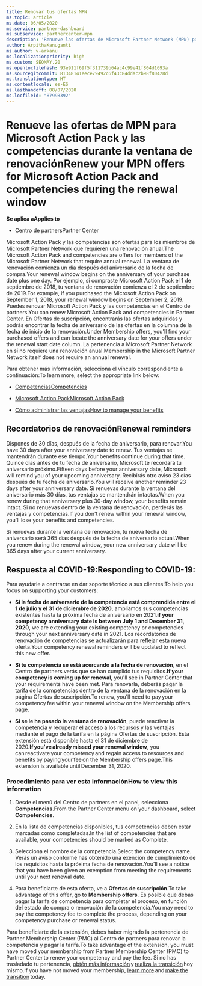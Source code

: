 ```yaml
---
title: Renovar tus ofertas MPN
ms.topic: article
ms.date: 06/05/2020
ms.service: partner-dashboard
ms.subservice: partnercenter-mpn
description: 'Renueve las ofertas de Microsoft Partner Network (MPN) para Microsoft Action Pack y las competencias: la ventana de renovación comienza un día después del aniversario de la fecha de compra.'
author: ArpithaKanuganti
ms.author: v-arkanu
ms.localizationpriority: high
ms.custom: SEOMAY.20
ms.openlocfilehash: 93e911f69f5f311739b64ac4c99e41f804d1693a
ms.sourcegitcommit: 81348141eece79492c6f43c84ddac2b98f80428d
ms.translationtype: HT
ms.contentlocale: es-ES
ms.lasthandoff: 08/07/2020
ms.locfileid: "87998392"
---
```

# <a name="renew-your-mpn-offers-for-microsoft-action-pack-and-competencies-during-the-renewal-window"></a><span data-ttu-id="1866b-103">Renueve las ofertas de MPN para Microsoft Action Pack y las competencias durante la ventana de renovación</span><span class="sxs-lookup"><span data-stu-id="1866b-103">Renew your MPN offers for Microsoft Action Pack and competencies during the renewal window</span></span>

<span data-ttu-id="1866b-104">**Se aplica a**</span><span class="sxs-lookup"><span data-stu-id="1866b-104">**Applies to**</span></span>

- <span data-ttu-id="1866b-105">Centro de partners</span><span class="sxs-lookup"><span data-stu-id="1866b-105">Partner Center</span></span>

<span data-ttu-id="1866b-106">Microsoft Action Pack y las competencias son ofertas para los miembros de Microsoft Partner Network que requieren una renovación anual.</span><span class="sxs-lookup"><span data-stu-id="1866b-106">The Microsoft Action Pack and competencies are offers for members of the Microsoft Partner Network that require annual renewal.</span></span> <span data-ttu-id="1866b-107">La ventana de renovación comienza un día después del aniversario de la fecha de compra.</span><span class="sxs-lookup"><span data-stu-id="1866b-107">Your renewal window begins on the anniversary of your purchase date plus one day.</span></span> <span data-ttu-id="1866b-108">Por ejemplo, si compraste Microsoft Action Pack el 1 de septiembre de 2018, tu ventana de renovación comienza el 2 de septiembre de 2019.</span><span class="sxs-lookup"><span data-stu-id="1866b-108">For example, if you purchased the Microsoft Action Pack on September 1, 2018, your renewal window begins on September 2, 2019.</span></span> <span data-ttu-id="1866b-109">Puedes renovar Microsoft Action Pack y las competencias en el Centro de partners.</span><span class="sxs-lookup"><span data-stu-id="1866b-109">You can renew Microsoft Action Pack and competencies in Partner Center.</span></span> <span data-ttu-id="1866b-110">En Ofertas de suscripción, encontrarás las ofertas adquiridas y podrás encontrar la fecha de aniversario de las ofertas en la columna de la fecha de inicio de la renovación.</span><span class="sxs-lookup"><span data-stu-id="1866b-110">Under Membership offers, you'll find your purchased offers and can locate the anniversary date for your offers under the renewal start date column.</span></span> <span data-ttu-id="1866b-111">La pertenencia a Microsoft Partner Network en sí no requiere una renovación anual.</span><span class="sxs-lookup"><span data-stu-id="1866b-111">Membership in the Microsoft Partner Network itself does not require an annual renewal.</span></span> 

<span data-ttu-id="1866b-112">Para obtener más información, selecciona el vínculo correspondiente a continuación:</span><span class="sxs-lookup"><span data-stu-id="1866b-112">To learn more, select the appropriate link below:</span></span> 

- [<span data-ttu-id="1866b-113">Competencias</span><span class="sxs-lookup"><span data-stu-id="1866b-113">Competencies</span></span>](learn-about-competencies.md)

- [<span data-ttu-id="1866b-114">Microsoft Action Pack</span><span class="sxs-lookup"><span data-stu-id="1866b-114">Microsoft Action Pack</span></span>](mpn-get-action-pack.md)

- [<span data-ttu-id="1866b-115">Cómo administrar las ventajas</span><span class="sxs-lookup"><span data-stu-id="1866b-115">How to manage your benefits</span></span>](manage-your-partner-network-benefits.md)

## <a name="renewal-reminders"></a><span data-ttu-id="1866b-116">Recordatorios de renovación</span><span class="sxs-lookup"><span data-stu-id="1866b-116">Renewal reminders</span></span> 

<span data-ttu-id="1866b-117">Dispones de 30 días, después de la fecha de aniversario, para renovar.</span><span class="sxs-lookup"><span data-stu-id="1866b-117">You have 30 days after your anniversary date to renew.</span></span> <span data-ttu-id="1866b-118">Tus ventajas se mantendrán durante ese tiempo.</span><span class="sxs-lookup"><span data-stu-id="1866b-118">Your benefits continue during that time.</span></span> <span data-ttu-id="1866b-119">Quince días antes de tu fecha de aniversario, Microsoft te recordará tu aniversario próximo.</span><span class="sxs-lookup"><span data-stu-id="1866b-119">Fifteen days before your anniversary date, Microsoft will remind you of your upcoming anniversary.</span></span> <span data-ttu-id="1866b-120">Recibirás otro aviso 23 días después de tu fecha de aniversario.</span><span class="sxs-lookup"><span data-stu-id="1866b-120">You will receive another reminder 23 days after your anniversary date.</span></span> <span data-ttu-id="1866b-121">Si renuevas durante la ventana del aniversario más 30 días, tus ventajas se mantendrán intactas.</span><span class="sxs-lookup"><span data-stu-id="1866b-121">When you renew during that anniversary plus 30-day window, your benefits remain intact.</span></span> <span data-ttu-id="1866b-122">Si no renuevas dentro de la ventana de renovación, perderás las ventajas y competencias.</span><span class="sxs-lookup"><span data-stu-id="1866b-122">If you don't renew within your renewal window, you'll lose your benefits and competencies.</span></span>

<span data-ttu-id="1866b-123">Si renuevas durante la ventana de renovación, tu nueva fecha de aniversario será 365 días después de la fecha de aniversario actual.</span><span class="sxs-lookup"><span data-stu-id="1866b-123">When you renew during the renewal window, your new anniversary date will be 365 days after your current anniversary.</span></span>

## <a name="responding-to-covid-19"></a><span data-ttu-id="1866b-124">Respuesta al COVID-19:</span><span class="sxs-lookup"><span data-stu-id="1866b-124">Responding to COVID-19:</span></span>

<span data-ttu-id="1866b-125">Para ayudarle a centrarse en dar soporte técnico a sus clientes:</span><span class="sxs-lookup"><span data-stu-id="1866b-125">To help you focus on supporting your customers:</span></span> 

- <span data-ttu-id="1866b-126">**Si la fecha de aniversario de la competencia está comprendida entre el 1 de julio y el 31 de diciembre de 2020**, ampliamos sus competencias existentes hasta la próxima fecha de aniversario en 2021.</span><span class="sxs-lookup"><span data-stu-id="1866b-126">**if your competency anniversary date is between July 1 and December 31, 2020**, we are extending your existing competency or competencies through your next anniversary date in 2021.</span></span> <span data-ttu-id="1866b-127">Los recordatorios de renovación de competencias se actualizarán para reflejar esta nueva oferta.</span><span class="sxs-lookup"><span data-stu-id="1866b-127">Your competency renewal reminders will be updated to reflect this new offer.</span></span> 

- <span data-ttu-id="1866b-128">**Si tu competencia se está acercando a la fecha de renovación**, en el Centro de partners verás que se han cumplido tus requisitos.</span><span class="sxs-lookup"><span data-stu-id="1866b-128">**If your competency is coming up for renewal**, you'll see in Partner Center that your requirements have been met.</span></span> <span data-ttu-id="1866b-129">Para renovarla, deberás pagar la tarifa de la competencias dentro de la ventana de la renovación en la página Ofertas de suscripción.</span><span class="sxs-lookup"><span data-stu-id="1866b-129">To renew, you'll need to pay your competency fee within your renewal window on the Membership offers page.</span></span> 

- <span data-ttu-id="1866b-130">**Si se le ha pasado la ventana de renovación**, puede reactivar la competencia y recuperar el acceso a los recursos y las ventajas mediante el pago de la tarifa en la página Ofertas de suscripción. Esta extensión está disponible hasta el 31 de diciembre de 2020.</span><span class="sxs-lookup"><span data-stu-id="1866b-130">**If you've already missed your renewal window**, you can reactivate your competency and regain access to resources and benefits by paying your fee on the Membership offers page.This extension is available until December 31, 2020.</span></span>

### <a name="how-to-view-this-information"></a><span data-ttu-id="1866b-131">Procedimiento para ver esta información</span><span class="sxs-lookup"><span data-stu-id="1866b-131">How to view this information</span></span>

1. <span data-ttu-id="1866b-132">Desde el menú del Centro de partners en el panel, selecciona **Competencias**.</span><span class="sxs-lookup"><span data-stu-id="1866b-132">From the Partner Center menu on your dashboard, select **Competencies**.</span></span>  

2. <span data-ttu-id="1866b-133">En la lista de competencias disponibles, tus competencias deben estar marcadas como completadas.</span><span class="sxs-lookup"><span data-stu-id="1866b-133">In the list of competencies that are available, your competencies should be marked as Complete.</span></span>  

3. <span data-ttu-id="1866b-134">Selecciona el nombre de la competencia.</span><span class="sxs-lookup"><span data-stu-id="1866b-134">Select the competency name.</span></span> <span data-ttu-id="1866b-135">Verás un aviso conforme has obtenido una exención de cumplimiento de los requisitos hasta la próxima fecha de renovación.</span><span class="sxs-lookup"><span data-stu-id="1866b-135">You'll see a notice that you have been given an exemption from meeting the requirements until your next renewal date.</span></span>   

4. <span data-ttu-id="1866b-136">Para beneficiarte de esta oferta, ve a **Ofertas de suscripción**.</span><span class="sxs-lookup"><span data-stu-id="1866b-136">To take advantage of this offer, go to **Membership offers**.</span></span> <span data-ttu-id="1866b-137">Es posible que debas pagar la tarifa de competencia para completar el proceso, en función del estado de compra o renovación de la competencia.</span><span class="sxs-lookup"><span data-stu-id="1866b-137">You may need to pay the competency fee to complete the process, depending on your competency purchase or renewal status.</span></span> 

<span data-ttu-id="1866b-138">Para beneficiarte de la extensión, debes haber migrado la pertenencia de Partner Membership Center (PMC) al Centro de partners para renovar la competencia y pagar la tarifa.</span><span class="sxs-lookup"><span data-stu-id="1866b-138">To take advantage of the extension, you must have moved your membership from Partner Membership Center (PMC) to Partner Center to renew your competency and pay the fee.</span></span> <span data-ttu-id="1866b-139">Si no has trasladado tu pertenencia, [obtén más información](prepare-pmc-pc-migration.md) y [realiza la transición](https://partners.microsoft.com/partnerprogram/Welcome.aspx) hoy mismo.</span><span class="sxs-lookup"><span data-stu-id="1866b-139">If you have not moved your membership, [learn more](prepare-pmc-pc-migration.md) and [make the transition](https://partners.microsoft.com/partnerprogram/Welcome.aspx) today.</span></span>  
